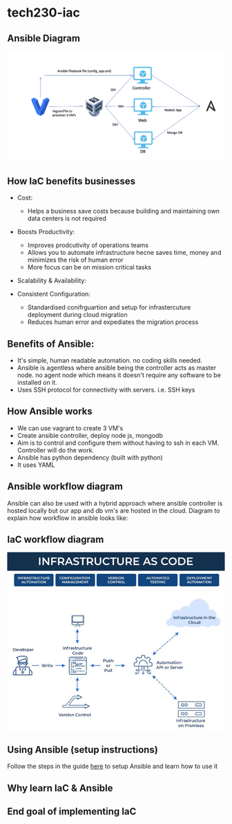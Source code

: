 # tech230-iac

## Ansible Diagram

![alt text](./assets/ansible-vagrant-diagram.png)

## How IaC benefits businesses

- Cost:

  - Helps a business save costs because building and maintaining own data centers is not required

- Boosts Productivity:

  - Improves prodcutivity of operations teams
  - Allows you to automate infrastructure hecne saves time, money and minimizes the risk of human error
  - More focus can be on mission critical tasks

- Scalability & Availability:
- Consistent Configuration:
  - Standardised conifrguartion and setup for infrastercuture deployment during cloud migration
  - Reduces human error and expediates the migration process

## Benefits of Ansible:

- It's simple, human readable automation. no coding skills needed.
- Ansible is agentless where ansible being the controller acts as master node. no agent node which means it doesn't require any software to be installed on it.
- Uses SSH protocol for connectivity with servers. i.e. SSH keys

## How Ansible works

- We can use vagrant to create 3 VM's
- Create ansible controller, deploy node js, mongodb
- Aim is to control and configure them without having to ssh in each VM. Controller will do the work.
- Ansible has python dependency (built with python)
- It uses YAML

## Ansible workflow diagram

Ansible can also be used with a hybrid approach where ansible controller is hosted locally but our app and db vm's are hosted in the cloud. Diagram to explain how workflow in ansible looks like:

## IaC workflow diagram

![alt text](./assets/2.jpg)

## Using Ansible (setup instructions)

Follow the steps in the guide [here](./ansible-setup.md) to setup Ansible and learn how to use it

## Why learn IaC & Ansible

## End goal of implementing IaC
